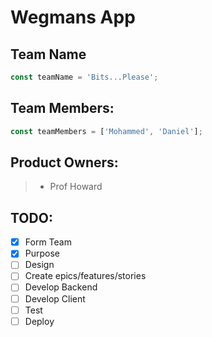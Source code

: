 # Wegmans App

## Team Name

```javascript
const teamName = 'Bits...Please';
```

## Team Members:

```javascript
const teamMembers = ['Mohammed', 'Daniel'];
```

## Product Owners:

> - Prof Howard

## TODO:

- [x] Form Team
- [x] Purpose
- [ ] Design
- [ ] Create epics/features/stories
- [ ] Develop Backend
- [ ] Develop Client
- [ ] Test
- [ ] Deploy
